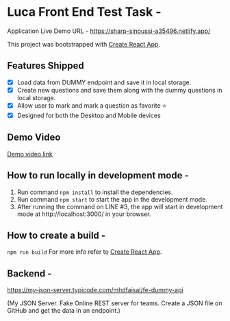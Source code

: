 # Luca Front End Test Task -

Application Live Demo URL - https://sharp-sinoussi-a35496.netlify.app/

This project was bootstrapped with [Create React App](https://github.com/facebook/create-react-app).

## Features Shipped

-   [x] Load data from DUMMY endpoint and save it in local storage.
-   [x] Create new questions and save them along with the dummy questions in local storage.
-   [x] Allow user to mark and mark a question as favorite :star:
-   [x] Designed for both the Desktop and Mobile devices

## Demo Video

[Demo video link](https://www.loom.com/embed/a4575a012f22426a80b7d9ea47fe8e8d)

## How to run locally in development mode -

1. Run command `npm install` to install the dependencies.
2. Run command `npm start` to start the app in the development mode.
3. After running the command on LINE #3, the app will start in development mode at http://localhost:3000/ in your browser.

## How to create a build -

`npm run build`
For more info refer to [Create React App](https://github.com/facebook/create-react-app).

## Backend -

https://my-json-server.typicode.com/mhdfaisal/fe-dummy-api

(My JSON Server. Fake Online REST server for teams. Create a JSON file on GitHub and get the data in an endpoint.)
